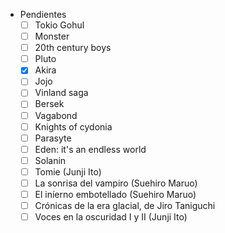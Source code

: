 - Pendientes
  + [ ] Tokio Gohul
  + [ ] Monster
  + [ ] 20th century boys
  + [ ] Pluto
  + [X] Akira
  + [ ] Jojo
  + [ ] Vinland saga
  + [ ] Bersek
  + [ ] Vagabond
  + [ ] Knights of cydonia
  + [ ] Parasyte
  + [ ] Eden: it's an endless world
  + [ ] Solanin
  + [ ] Tomie (Junji Ito)
  + [ ] La sonrisa del vampiro (Suehiro Maruo)
  + [ ] El iníerno embotellado (Suehiro Maruo)
  + [ ] Crónicas de la era glacial, de Jiro Taniguchi
  + [ ] Voces en la oscuridad I y II (Junji Ito)
